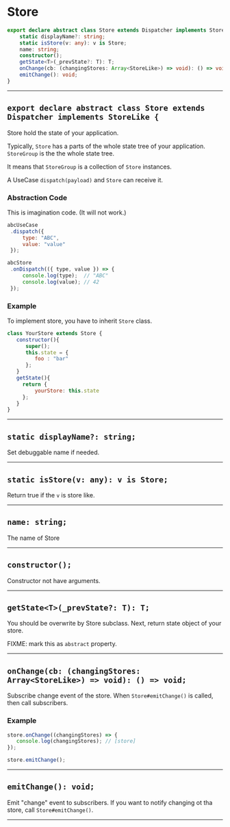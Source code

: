 # Store
<!-- THIS DOCUMENT IS AUTOMATICALLY GENERATED FROM src/*.ts -->
<!-- Please edit src/*.ts and `npm run build:docs:api` -->


```typescript
export declare abstract class Store extends Dispatcher implements StoreLike {
    static displayName?: string;
    static isStore(v: any): v is Store;
    name: string;
    constructor();
    getState<T>(_prevState?: T): T;
    onChange(cb: (changingStores: Array<StoreLike>) => void): () => void;
    emitChange(): void;
}
```

----

## `export declare abstract class Store extends Dispatcher implements StoreLike {`


Store hold the state of your application.

Typically, `Store` has a parts of the whole state tree of your application.
`StoreGroup` is the the whole state tree.

It means that `StoreGroup` is a collection of `Store` instances.

A UseCase `dispatch(payload)` and `Store` can receive it.

### Abstraction Code

This is imagination code. (It will not work.)

```js
abcUseCase
 .dispatch({
     type: "ABC",
     value: "value"
 });

abcStore
 .onDispatch(({ type, value }) => {
     console.log(type);  // "ABC"
     console.log(value); // 42
 });
```

### Example

To implement store, you have to inherit `Store` class.

```js
class YourStore extends Store {
   constructor(){
      super();
      this.state = {
         foo : "bar"
      };
   }
   getState(){
     return {
         yourStore: this.state
     };
   }
}
```

----

## `static displayName?: string;`


Set debuggable name if needed.

----

## `static isStore(v: any): v is Store;`


Return true if the `v` is store like.

----

## `name: string;`


The name of Store

----

## `constructor();`


Constructor not have arguments.

----

## `getState<T>(_prevState?: T): T;`


You should be overwrite by Store subclass.
Next, return state object of your store.

FIXME: mark this as `abstract` property.

----

## `onChange(cb: (changingStores: Array<StoreLike>) => void): () => void;`


Subscribe change event of the store.
When `Store#emitChange()` is called, then call subscribers.

### Example

```js
store.onChange((changingStores) => {
   console.log(changingStores); // [store]
});

store.emitChange();
```

----

## `emitChange(): void;`


Emit "change" event to subscribers.
If you want to notify changing ot tha store, call `Store#emitChange()`.

----

